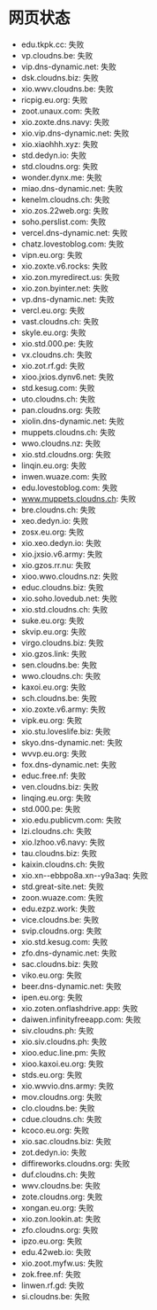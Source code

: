 # 网页状态
- edu.tkpk.cc: 失败
- vp.cloudns.be: 失败
- vip.dns-dynamic.net: 失败
- dsk.cloudns.biz: 失败
- xio.wwv.cloudns.be: 失败
- ricpig.eu.org: 失败
- zoot.unaux.com: 失败
- xio.zoxte.dns.navy: 失败
- xio.vip.dns-dynamic.net: 失败
- xio.xiaohhh.xyz: 失败
- std.dedyn.io: 失败
- std.cloudns.org: 失败
- wonder.dynx.me: 失败
- miao.dns-dynamic.net: 失败
- kenelm.cloudns.ch: 失败
- xio.zos.22web.org: 失败
- soho.perslist.com: 失败
- vercel.dns-dynamic.net: 失败
- chatz.lovestoblog.com: 失败
- vipn.eu.org: 失败
- xio.zoxte.v6.rocks: 失败
- xio.zon.myredirect.us: 失败
- xio.zon.byinter.net: 失败
- vp.dns-dynamic.net: 失败
- vercl.eu.org: 失败
- vast.cloudns.ch: 失败
- skyle.eu.org: 失败
- xio.std.000.pe: 失败
- vx.cloudns.ch: 失败
- xio.zot.rf.gd: 失败
- xioo.jxios.dynv6.net: 失败
- std.kesug.com: 失败
- uto.cloudns.ch: 失败
- pan.cloudns.org: 失败
- xiolin.dns-dynamic.net: 失败
- muppets.cloudns.ch: 失败
- wwo.cloudns.nz: 失败
- xio.std.cloudns.org: 失败
- linqin.eu.org: 失败
- inwen.wuaze.com: 失败
- edu.lovestoblog.com: 失败
- www.muppets.cloudns.ch: 失败
- bre.cloudns.ch: 失败
- xeo.dedyn.io: 失败
- zosx.eu.org: 失败
- xio.xeo.dedyn.io: 失败
- xio.jxsio.v6.army: 失败
- xio.gzos.rr.nu: 失败
- xioo.wwo.cloudns.nz: 失败
- educ.cloudns.biz: 失败
- xio.soho.lovedub.net: 失败
- xio.std.cloudns.ch: 失败
- suke.eu.org: 失败
- skvip.eu.org: 失败
- virgo.cloudns.biz: 失败
- xio.gzos.link: 失败
- sen.cloudns.be: 失败
- wwo.cloudns.ch: 失败
- kaxoi.eu.org: 失败
- sch.cloudns.be: 失败
- xio.zoxte.v6.army: 失败
- vipk.eu.org: 失败
- xio.stu.loveslife.biz: 失败
- skyo.dns-dynamic.net: 失败
- wvvp.eu.org: 失败
- fox.dns-dynamic.net: 失败
- educ.free.nf: 失败
- ven.cloudns.biz: 失败
- linqing.eu.org: 失败
- std.000.pe: 失败
- xio.edu.publicvm.com: 失败
- lzi.cloudns.ch: 失败
- xio.lzhoo.v6.navy: 失败
- tau.cloudns.biz: 失败
- kaixin.cloudns.ch: 失败
- xio.xn--ebbpo8a.xn--y9a3aq: 失败
- std.great-site.net: 失败
- zoon.wuaze.com: 失败
- edu.ezpz.work: 失败
- vice.cloudns.be: 失败
- svip.cloudns.org: 失败
- xio.std.kesug.com: 失败
- zfo.dns-dynamic.net: 失败
- sac.cloudns.biz: 失败
- viko.eu.org: 失败
- beer.dns-dynamic.net: 失败
- ipen.eu.org: 失败
- xio.zoten.onflashdrive.app: 失败
- daiwen.infinityfreeapp.com: 失败
- siv.cloudns.ph: 失败
- xio.siv.cloudns.ph: 失败
- xioo.educ.line.pm: 失败
- xioo.kaxoi.eu.org: 失败
- stds.eu.org: 失败
- xio.wwvio.dns.army: 失败
- mov.cloudns.org: 失败
- clo.cloudns.be: 失败
- cdue.cloudns.ch: 失败
- kcoco.eu.org: 失败
- xio.sac.cloudns.biz: 失败
- zot.dedyn.io: 失败
- diffireworks.cloudns.org: 失败
- duf.cloudns.ch: 失败
- wwv.cloudns.be: 失败
- zote.cloudns.org: 失败
- xongan.eu.org: 失败
- xio.zon.lookin.at: 失败
- zfo.cloudns.org: 失败
- ipzo.eu.org: 失败
- edu.42web.io: 失败
- xio.zoot.myfw.us: 失败
- zok.free.nf: 失败
- linwen.rf.gd: 失败
- si.cloudns.be: 失败
